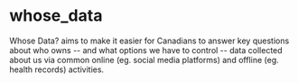 # whose_data
Whose Data? aims to make it easier for Canadians to answer key questions about who owns -- and what options we have to control -- data collected about us via common online (eg. social media platforms) and offline (eg. health records) activities.
